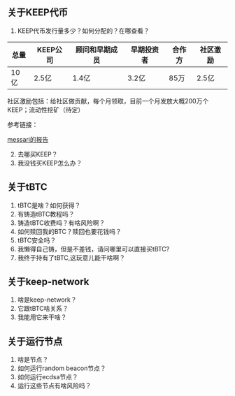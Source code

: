 ## 关于KEEP代币
1. KEEP代币发行量多少？如何分配的？在哪查看？

总量 | KEEP公司 |  顾问和早期成员|  早期投资者| 合作方|社区激励
------------ | -------------|-----------|------------------|----------------|-------------------
10亿 | 2.5亿| 1.4亿 | 3.2亿 | 85万 | 2.5亿

社区激励包括：给社区做贡献，每个月领取，目前一个月发放大概200万个KEEP；流动性挖矿（待定）

参考链接：

[messari的报告](https://messari.io/asset/keep-network/profile)

2. 去哪买KEEP？
3. 我没钱买KEEP怎么办？

## 关于tBTC
1. tBTC是啥？如何获得？
2. 有铸造tBTC教程吗？
3. 铸造tBTC收费吗？有啥风险啊？
4. 如何赎回我的BTC？赎回也要花钱吗？
5. tBTC安全吗？
6. 我懒得自己铸，但是不差钱，请问哪里可以直接买tBTC?
7. 我终于持有了tBTC,这玩意儿能干啥啊？

## 关于keep-network
1. 啥是keep-network？
2. 它跟tBTC啥关系？
3. 我能用它来干啥？

## 关于运行节点
1. 啥是节点？
2. 如何运行random beacon节点？
3. 如何运行ecdsa节点？
4. 运行这些节点有啥风险吗？

